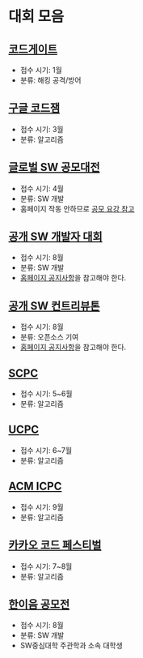 # 대회 모음

## [코드게이트](http://codegate.org/)
- 접수 시기: 1월
- 분류: 해킹 공격/방어

## [구글 코드잼](https://codingcompetitions.withgoogle.com/codejam)
- 접수 시기: 3월
- 분류: 알고리즘

## [글로벌 SW 공모대전](http://www.globalswcontest.com/)
- 접수 시기: 4월
- 분류: SW 개발
- 홈페이지 작동 안하므로 [공모 요강 참고](https://www.smu.ac.kr/software/community/e_notice.do?mode=download&articleNo=482029&attachNo=386043)

## [공개 SW 개발자 대회](https://www.oss.kr/notice/show/fb36f006-8e2b-4f62-bb15-250cc73eba7c?page=1)
- 접수 시기: 8월
- 분류: SW 개발
- [홈페이지 공지사항](https://www.oss.kr/notice)을 참고해야 한다.

## [공개 SW 컨트리뷰톤](https://www.oss.kr/notice/show/ee15de47-7adc-48a5-b4bc-039ba04192af)
- 접수 시기: 8월
- 분류: 오픈소스 기여
- [홈페이지 공지사항](https://www.oss.kr/notice)을 참고해야 한다.

## [SCPC](https://research.samsung.com/scpc)
- 접수 시기: 5~6월
- 분류: 알고리즘

## [UCPC](https://ucpc-kr.github.io/)
- 접수 시기: 6~7월
- 분류: 알고리즘

## [ACM ICPC](http://icpckorea.org/)
- 접수 시기: 9월
- 분류: 알고리즘

## [카카오 코드 페스티벌](https://kakaocode.com/)
- 접수 시기: 7~8월
- 분류: 알고리즘

## [한이음 공모전](https://www.hanium.or.kr/portal/index.do)
- 접수 시기: 8월
- 분류: SW 개발
- SW중심대학 주관학과 소속 대학생
